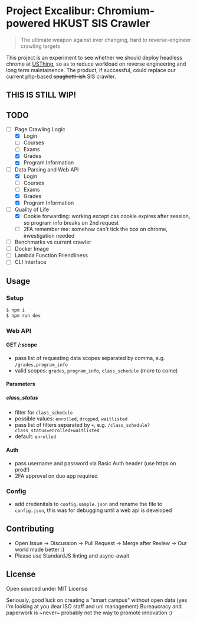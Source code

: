 # Project Excalibur: Chromium-powered HKUST SIS Crawler
> The ultimate weapon against ever changing, hard to reverse-engineer crawling targets

This project is an experiment to see whether we should deploy headless chrome at [USThing](https://github.com/USThing), so as to reduce workload on reverse engineering and long term maintainence. The product, if successful, could replace our current php-based ~~spaghetti-ish~~ SIS crawler.

## THIS IS STILL WIP!

## TODO
- [ ] Page Crawling Logic
  - [x] Login
  - [ ] Courses
  - [ ] Exams
  - [x] Grades
  - [x] Program Information
- [ ] Data Parsing and Web API
  - [x] Login
  - [ ] Courses
  - [ ] Exams
  - [x] Grades
  - [x] Program Information
- [ ] Quality of Life
  - [x] Cookie forwarding: working except cas cookie expires after session, so program info breaks on 2nd request
  - [ ] 2FA remember me: somehow can't tick the box on chrome, investigation needed
- [ ] Benchmarks vs current crawler
- [ ] Docker Image
- [ ] Lambda Function Friendliness
- [ ] CLI Interface

## Usage
### Setup
```sh
$ npm i
$ npm run dev
```
### Web API
#### GET /:scope
- pass list of requesting data scopes separated by comma, e.g. `/grades,program_info`
- valid scopes: `grades`, `program_info`, `class_schedule` (more to come)
#### Parameters
##### class_status
- filter for `class_schedule`
- possible values: `enrolled`, `dropped`, `waitlisted`
- pass list of filters separated by `+`, e.g. `/class_schedule?class_status=enrolled+waitlisted`
- default: `enrolled`
#### Auth
- pass username and password via Basic Auth header (use https on prod!)
- 2FA approval on duo app required
### Config
- add credenitals to `config.sample.json` and rename the file to `config.json`, this was for debugging until a web api is developed

## Contributing
- Open Issue -> Discussion -> Pull Request -> Merge after Review -> Our world made better :)
- Please use StandardJS linting and async-await

## License
Open sourced under MIT License

Seriously, good luck on creating a "smart campus" without open data (yes i'm looking at you dear ISO staff and uni management) Bureaucracy and paperwork is ~never~ probably not the way to promote innovation :)
